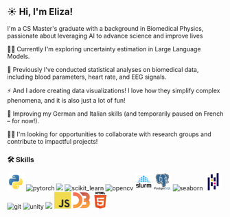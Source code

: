 ## ☀️ Hi, I'm Eliza!
I'm a CS Master's graduate with a background in Biomedical Physics, passionate about leveraging AI to advance science and improve lives





👩‍💻 Currently I'm exploring uncertainty estimation in Large Language Models.  

🤔 Previously I've conducted statistical analyses on biomedical data, including blood parameters, heart rate, and EEG signals.  

⚡️ And I adore creating data visualizations! I love how they simplify complex phenomena, and it is also just a lot of fun!  

🧠  Improving my German and Italian skills (and temporarily paused on French – for now!).  

👯‍♀️ I'm looking for opportunities to collaborate with research groups and contribute to impactful projects!  



<h3 align="left"> 🛠 Skills</h3>
<p align="left"> 
 <img src="https://raw.githubusercontent.com/devicons/devicon/master/icons/python/python-original.svg" alt="python" width="40" height="40"/>
<img src="https://www.vectorlogo.zone/logos/pytorch/pytorch-icon.svg" alt="pytorch" width="40" height="40"/>  
<img src="https://www.vectorlogo.zone/logos/tensorflow/tensorflow-icon.svg" height="40"/>
<img src="https://upload.wikimedia.org/wikipedia/commons/0/05/Scikit_learn_logo_small.svg" alt="scikit_learn" width="40" height="40"/> 
<img src="https://www.vectorlogo.zone/logos/opencv/opencv-icon.svg" alt="opencv" width="40" height="40"/> 
<img src="https://github.com/cncf/landscape/blob/master/hosted_logos/slurm.svg" alt="slurm" width="40" height="40"/> 
<img src="https://raw.githubusercontent.com/devicons/devicon/master/icons/postgresql/postgresql-original-wordmark.svg" alt="postgresql" width="40" height="40"/> 
<img src="https://seaborn.pydata.org/_images/logo-mark-lightbg.svg" alt="seaborn" width="40" height="40"/> 
<img src="https://raw.githubusercontent.com/devicons/devicon/2ae2a900d2f041da66e950e4d48052658d850630/icons/pandas/pandas-original.svg" alt="pandas" width="40" height="40"/>
<img src="https://www.vectorlogo.zone/logos/git-scm/git-scm-icon.svg" alt="git" width="40" height="40"/>
<img src="https://www.vectorlogo.zone/logos/unity3d/unity3d-icon.svg" alt="unity" width="40" height="40"/> 
<img src="https://github.com/gilbarbara/logos/blob/main/logos/tableau-icon.svg"  height="40"/>
<img src="https://raw.githubusercontent.com/devicons/devicon/master/icons/javascript/javascript-original.svg" alt="javascript" width="40" height="40"/>
<img src="https://raw.githubusercontent.com/devicons/devicon/master/icons/d3js/d3js-original.svg" alt="d3js" width="40" height="40"/> 
<img src="https://raw.githubusercontent.com/devicons/devicon/master/icons/html5/html5-original-wordmark.svg" alt="html5" width="40" height="40"/>  
</p>
